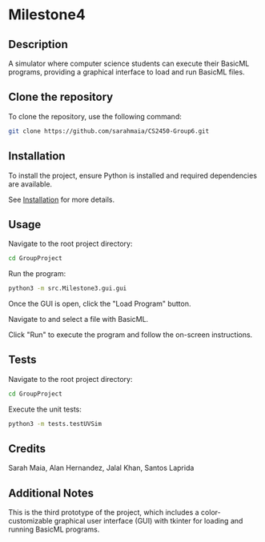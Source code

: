 # Milestone4

## Description
A simulator where computer science students can execute their BasicML programs, providing a graphical interface to load and run BasicML files.

## Clone the repository
To clone the repository, use the following command:

```bash
git clone https://github.com/sarahmaia/CS2450-Group6.git
```

## Installation
To install the project, ensure Python is installed and required dependencies are available. 

See [Installation](docs/installation.rst) for more details.

## Usage
Navigate to the root project directory:

```bash
cd GroupProject
```

Run the program:

```bash
python3 -m src.Milestone3.gui.gui
```

Once the GUI is open, click the "Load Program" button.

Navigate to and select a file with BasicML.

Click "Run" to execute the program and follow the on-screen instructions.

## Tests
Navigate to the root project directory:

```bash
cd GroupProject
```

Execute the unit tests:

```bash
python3 -m tests.testUVSim
```

## Credits
Sarah Maia, Alan Hernandez, Jalal Khan, Santos Laprida

## Additional Notes
This is the third prototype of the project, which includes a color-customizable graphical user interface (GUI) with tkinter for loading and running BasicML programs.
